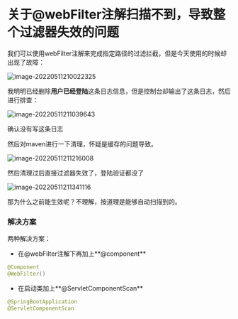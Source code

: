 # 关于@webFilter注解扫描不到，导致整个过滤器失效的问题

我们可以使用webFilter注解来完成指定路径的过滤拦截，但是今天使用的时候却出现了故障：

![image-20220511210022325](https://s2.loli.net/2022/05/11/iCP7MGWHc6RY48t.png)

我明明已经删除**用户已经登陆**这条日志信息，但是控制台却输出了这条日志，然后进行排查：

![image-20220511211039643](https://s2.loli.net/2022/05/11/HgAMjEY7GDenIrt.png)

确认没有写这条日志

然后对maven进行一下清理，怀疑是缓存的问题导致。

 ![image-20220511211216008](https://s2.loli.net/2022/05/11/hVcTrREqmMXSbIA.png)

然后清理过后直接过滤器失效了，登陆验证都没了

![image-20220511211341116](https://s2.loli.net/2022/05/11/ysJ3EvuDnhk29m7.png)

那为什么之前能生效呢？不理解，按道理是能够自动扫描到的。

### 解决方案

两种解决方案：

- 在@webFilter注解下再加上**@component**

```java
@Component
@WebFilter()
```

- 在启动类加上**@ServletComponentScan**

```java
@SpringBootApplication
@ServletComponentScan
```

